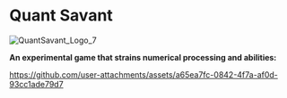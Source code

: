 # Quant Savant

![QuantSavant_Logo_7](https://github.com/user-attachments/assets/9a6d33a3-c496-416d-bc55-b1f880d986a8)

**An experimental game that strains numerical processing and abilities:**

https://github.com/user-attachments/assets/a65ea7fc-0842-4f7a-af0d-93cc1ade79d7
